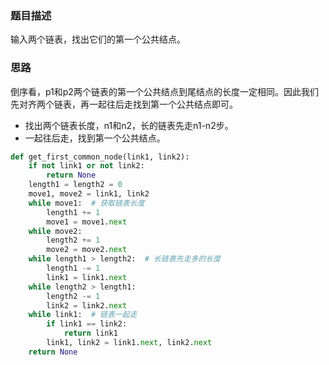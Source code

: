 ### 题目描述

输入两个链表，找出它们的第一个公共结点。

### 思路

倒序看，p1和p2两个链表的第一个公共结点到尾结点的长度一定相同。因此我们先对齐两个链表，再一起往后走找到第一个公共结点即可。

- 找出两个链表长度，n1和n2，长的链表先走n1-n2步。
- 一起往后走，找到第一个公共结点。

```python
def get_first_common_node(link1, link2):
    if not link1 or not link2:
        return None
    length1 = length2 = 0
    move1, move2 = link1, link2
    while move1:  # 获取链表长度
        length1 += 1
        move1 = move1.next
    while move2:
        length2 += 1
        move2 = move2.next
    while length1 > length2:  # 长链表先走多的长度
        length1 -= 1
        link1 = link1.next
    while length2 > length1:
        length2 -= 1
        link2 = link2.next
    while link1:  # 链表一起走
        if link1 == link2:
            return link1
        link1, link2 = link1.next, link2.next
    return None
```

